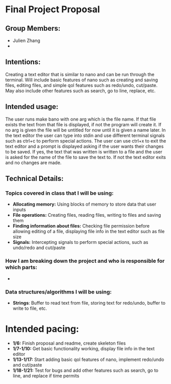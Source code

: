 # Final Project Proposal

## Group Members:
- Julien Zhang
- 
       
## Intentions:

Creating a text editor that is similar to nano and can be run through the terminal. Will include basic features of nano such as creating and saving files, editing files, and simple qol features such as redo/undo, cut/paste. May also include other features such as search, go to line, replace, etc.
    
## Intended usage:

The user runs make bano with one arg which is the file name. If that file exists the text from that file is displayed, if not the program will create it. If no arg is given the file will be untitled for now until it is given a name later. In the text editor the user can type into stdin and use different terminal signals such as ctrl+c to perform special actions. The user can use ctrl+x to exit the text editor and a prompt is displayed asking if the user wants their changes to be saved. If yes, the text that was written is written to a file and the user is asked for the name of the file to save the text to. If not the text editor exits and no changes are made.
  
## Technical Details:

### Topics covered in class that I will be using:
- **Allocating memory:** Using blocks of memory to store data that user inputs
- **File operations:** Creating files, reading files, writing to files and saving them
- **Finding information about files:** Checking file permission before allowing editing of a file, displaying file info in the text editor such as file size
- **Signals:** Intercepting signals to perform special actions, such as undo/redo and cut/paste
     
### How I am breaking down the project and who is responsible for which parts:
- 
  
### Data structures/algorithms I will be using:
- **Strings**: Buffer to read text from file, storing text for redo/undo, buffer to write to file, etc.
    
# Intended pacing:
- **1/6:** Finish proposal and readme, create skeleton files
- **1/7-1/10:** Get basic functionality working, display file info in the text editor
- **1/13-1/17:** Start adding basic qol features of nano, implement redo/undo and cut/paste
- **1/18-1/21:** Test for bugs and add other features such as search, go to line, and replace if time permits


